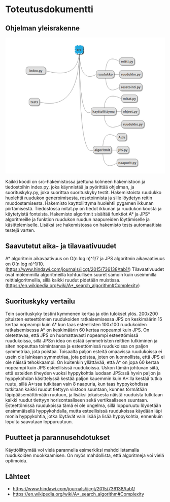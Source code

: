 # Toteutusdokumentti
## Ohjelman yleisrakenne
![Rakennekaavio](rakennekaavio.png)

Kaikki koodi on src-hakemistossa jaettuna kolmeen hakemistoon ja tiedostoihin index.py, joka käynnistää ja pyörittää ohjelman, ja suorituskyky.py, joka suorittaa suorituskyky testit. Hakemistoista ruudukko huolehtii ruudukon generoimisesta, resetoinnista ja sille löydetyn reitin muodostamisesta. Hakemisto kayttoliittyma huolehtii pygamen ikkunan piirtämisestä. Tiedostossa mitat.py on tiedot ikkunan ja ruudukon koosta ja käytetyistä fonteista. Hakemisto algoritmit sisältää funktiot A* ja JPS* algoritmeille ja funktion ruudukon ruudun naapureiden löytämiselle ja käsittelemiselle. Lisäksi src hakemistossa on hakemisto tests automaattisia testejä varten.
## Saavutetut aika- ja tilavaativuudet
A* algoritmin aikavaativuus on O(n log n)^1/7 ja JPS algoritmin aikavaativuus on O(n log n)^1/10. (https://www.hindawi.com/journals/ijcgt/2015/736138/tab1/)
Tilavaativuudet ovat molemmilla algoritmeilla kohtuullisen suuret samoin kuin useimmilla reittialgoritmeilla, sillä kaikki ruudut pidetään muistissa. (https://en.wikipedia.org/wiki/A*_search_algorithm#Complexity)
## Suorituskyky vertailu
Tein suorituskyky testini kymmenen kertaa ja otin tulokset ylös. 200x200 pituisten esteettömien ruudukoiden ratkaisemisessa JPS on keskimäärin 15 kertaa nopeampi kuin A* kun taas esteellisten 100x100 ruudukoiden ratkaisemisessa A* on keskimäärin 60 kertaa nopeampi kuin JPS. On oletettavaa, että JPS on huomattavasti nopeampi esteettömissä ruudukoissa, sillä JPS:n idea on estää symmetristen reittien tutkiminen ja siten nopeuttaa toimintaansa ja esteettömissä ruudukoissa on paljon symmetriaa, jota poistaa. Toisaalta paljon esteitä omaavissa ruudukoissa ei usein ole lainkaan symmetriaa, jota poistaa, joten on luonnollista, että JPS ei ole näissä tehokkaampi. On kuitenkin yllättävää, että A* on jopa 60 kertaa nopeampi kuin JPS esteellisissä ruudukoissa. Uskon tämän johtuvan siitä, että esteiden tiheyden vuoksi hyppykohtia luodaan JPS:ssä hyvin paljon ja hyppykohdan käsittelyssä kestää paljon kauemmin kuin A*:lla kestää tutkia ruutu, sillä A*:ssa tutkitaan vain 8 naapuria, kun taas hyppykohdissa tutkitaan kaikki ruudut tiettyyn viistoon suuntaan, kunnes törmätään läpipääsemättömään ruutuun, ja lisäksi jokaisesta näistä ruuduista tutkitaan kaikki ruudut tiettyyn horisontaaliseen sekä vertikaaliseen suuntaan. Esteettömissä ruudukoissa tämä ei ole ongelma, sillä loppuruutu löydetään ensimmäisellä hyppykohdalla, mutta esteellisissä ruudukoissa käydään läpi monia hyppykohtia, jotka löytävät vain lisää ja lisää hyppykohtia, ennenkuin lopulta saavutaan loppuruutuun.
## Puutteet ja parannusehdotukset
Käyttöliittymää voi vielä parannella esimerkiksi mahdollistamalla ruudukoiden muokkaamisen. On myös mahdollista, että algoritmeja voi vielä optimoida.
## Lähteet
- https://www.hindawi.com/journals/ijcgt/2015/736138/tab1/
- https://en.wikipedia.org/wiki/A*_search_algorithm#Complexity
